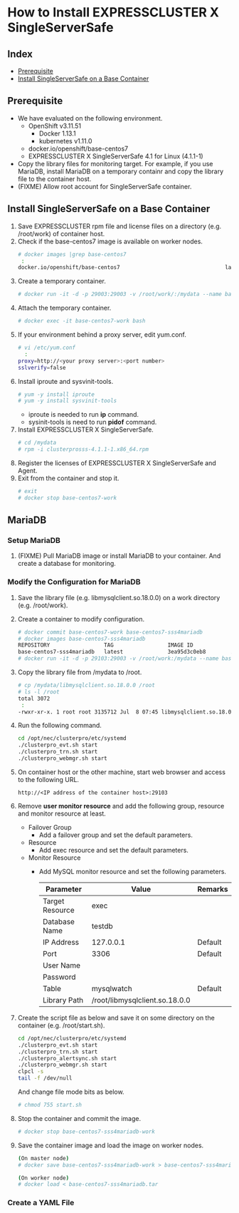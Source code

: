 # How to Install EXPRESSCLUSTER X SingleServerSafe
## Index
- [Prerequisite](#Prerequisite)
- [Install SingleServerSafe on a Base Container](#Install-SingleServerSafe-on-a-Base-Container)
## Prerequisite
- We have evaluated on the following environment.
  - OpenShift v3.11.51
    - Docker 1.13.1
    - kubernetes v1.11.0
  - docker.io/openshift/base-centos7
  - EXPRESSCLUSTER X SingleServerSafe 4.1 for Linux (4.1.1-1)
- Copy the library files for monitoring target. For example, if you use MariaDB, install MariaDB on a temporary containr and copy the library file to the container host.
- (FIXME) Allow root account for SingleServerSafe container.

## Install SingleServerSafe on a Base Container
1. Save EXPRESSCLUSTER rpm file and license files on a directory (e.g. /root/work) of container host.
1. Check if the base-centos7 image is available on worker nodes.
   ```bash
   # docker images |grep base-centos7
    :
   docker.io/openshift/base-centos7                                 latest              4842f0bd3d61        2 years ago         383 MB   
   ```
1. Create a temporary container.
   ```bash
   # docker run -it -d -p 29003:29003 -v /root/work/:/mydata --name base-centos7-work base-centos7:latest /bash
   ```
1. Attach the temporary container.
   ```bash
   # docker exec -it base-centos7-work bash
   ```
1. If your environment behind a proxy server, edit yum.conf.
   ```bash
   # vi /etc/yum.conf
     :
   proxy=http://<your proxy server>:<port number>
   sslverify=false
   ```
1. Install iproute and sysvinit-tools.
   ```bash
   # yum -y install iproute
   # yum -y install sysvinit-tools
   ```
   - iproute is needed to run **ip** command.
   - sysinit-tools is need to run **pidof** command.
1. Install EXPRESSCLUSTER X SingleServerSafe.
   ```bash
   # cd /mydata
   # rpm -i clusterprosss-4.1.1-1.x86_64.rpm
   ```
1. Register the licenses of EXPRESSCLUSTER X SingleServerSafe and Agent.
1. Exit from the container and stop it.
   ```bash
   # exit
   # docker stop base-centos7-work
   ```

## MariaDB
### Setup MariaDB
1. (FIXME) Pull MariaDB image or install MariaDB to your container. And create a database for monitoring.

### Modify the Configuration for MariaDB
1. Save the library file (e.g. libmysqlclient.so.18.0.0) on a work directory (e.g. /root/work).
1. Create a container to modify configuration.
   ```bash
   # docker commit base-centos7-work base-centos7-sss4mariadb
   # docker images base-centos7-sss4mariadb
   REPOSITORY                 TAG                 IMAGE ID            CREATED              SIZE
   base-centos7-sss4mariadb   latest              3ea95d3c0eb8        About a minute ago   539 MB
   # docker run -it -d -p 29103:29003 -v /root/work:/mydata --name base-centos7-sss4mariadb-work base-centos7-sss4mariadb:latest bash
   ```
1. Copy the library file from /mydata to /root.
   ```bash
   # cp /mydata/libmysqlclient.so.18.0.0 /root
   # ls -l /root
   total 3072
    :
   -rwxr-xr-x. 1 root root 3135712 Jul  8 07:45 libmysqlclient.so.18.0.0
   ```
1. Run the following command.
   ```bash
   cd /opt/nec/clusterpro/etc/systemd
   ./clusterpro_evt.sh start
   ./clusterpro_trn.sh start
   ./clusterpro_webmgr.sh start
   ```
1. On container host or the other machine, start web browser and access to the following URL.
   ```
   http://<IP address of the container host>:29103
   ```
1. Remove **user monitor resource** and add the following group, resource and monitor resource at least.
   - Failover Group
     - Add a failover group and set the default parameters.
   - Resource
     - Add exec resource and set the default parameters.
   - Monitor Resource
     - Add MySQL monitor resource and set the following parameters.

       |Parameter      |Value|Remarks|
       |---------------|-----|-------|
       |Target Resource|exec |       |
       |Database Name  |testdb|      |
       |IP Address     |127.0.0.1|Default|
       |Port           |3306|Default|
       |User Name      |<your user account>||
       |Password       |<your user password>||
       |Table          |mysqlwatch|Default|
       |Library Path   |/root/libmysqlclient.so.18.0.0||
       
1. Create the script file as below and save it on some directory on the container (e.g. /root/start.sh).
   ```bash
   cd /opt/nec/clusterpro/etc/systemd
   ./clusterpro_evt.sh start
   ./clusterpro_trn.sh start
   ./clusterpro_alertsync.sh start
   ./clusterpro_webmgr.sh start
   clpcl -s
   tail -f /dev/null
   ```
   And change file mode bits as below.
   ```bash
   # chmod 755 start.sh
   ```
1. Stop the container and commit the image.
   ```bash
   # docker stop base-centos7-sss4mariadb-work
   ```
1. Save the container image and load the image on worker nodes.
   ```bash
   (On master node)
   # docker save base-centos7-sss4mariadb-work > base-centos7-sss4mariadb.tar

   (On worker node)
   # docker load < base-centos7-sss4mariadb.tar
   ```

### Create a YAML File
```yaml

```
